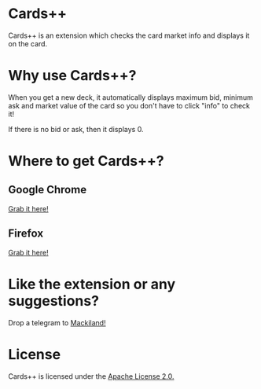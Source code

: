 # Cards++


Cards++ is an extension which checks the card market info and displays it on the card.

# Why use Cards++?

 When you get a new deck, it automatically displays maximum bid, minimum ask and market value of the card so you don't have to click "info" to check it!
 
 If there is no bid or ask, then it displays 0.
 
 # Where to get Cards++?
 
 ## Google Chrome
 
 [Grab it here!](https://chrome.google.com/webstore/detail/cards%20%20/dkjdnhehpfcdbnhmchabnlomoeooikha?hl=en&authuser=0)

## Firefox

[Grab it here!](https://addons.mozilla.org/en-US/firefox/addon/cards/)

# Like the extension or any suggestions?

Drop a telegram to [Mackiland!](https://nationstates.net/nation=mackiland)

# License

Cards++ is licensed under the [Apache License 2.0.](http://www.apache.org/licenses/LICENSE-2.0)
